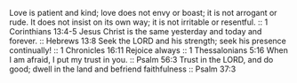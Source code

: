 Love is patient and kind; love does not envy or boast; it is not arrogant or rude. It does not insist on its own way; it is not irritable or resentful. :: 1 Corinthians 13:4-5
Jesus Christ is the same yesterday and today and forever. :: Hebrews 13:8
Seek the LORD and his strength; seek his presence continually! :: 1 Chronicles 16:11
Rejoice always :: 1 Thessalonians 5:16
When I am afraid, I put my trust in you. :: Psalm 56:3
Trust in the LORD, and do good; dwell in the land and befriend faithfulness :: Psalm 37:3